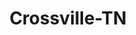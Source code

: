 ---
title: Crossville-TN
slug: crossville-tn
f_state:
- cms/state/tennessee.md
f_locations:
- cms/payday-loan/advance-cash-inc-3246.md
- cms/payday-loan/advance-cash-inc-3247.md
- cms/payday-loan/advanced-cash-inc-3503.md
- cms/payday-loan/cash-express-7255.md
- cms/payday-loan/cash-express-llc-7492.md
- cms/payday-loan/cash-now-advance-8098.md
- cms/payday-loan/cash-now-advance-8106.md
- cms/payday-loan/check-advance-10309.md
- cms/payday-loan/check-into-cash-12427.md
- cms/payday-loan/check-into-cash-12480.md
- cms/payday-loan/direct-cash-15845.md
- cms/payday-loan/express-cash-16893.md
- cms/payday-loan/express-cash-16894.md
- cms/payday-loan/money-exchange-21228.md
- cms/payday-loan/money-station-21726.md
- cms/payday-loan/national-telecom-22881.md
- cms/payday-loan/plateau-check-cashing-services-inc-24396.md
- cms/payday-loan/premier-loans-24594.md
- cms/payday-loan/premier-loans-24595.md
- cms/payday-loan/rapid-check-25744.md
- cms/payday-loan/signature-check-cashing-26470.md
- cms/payday-loan/signature-check-cashing-26475.md
- cms/payday-loan/signature-check-cashing-26476.md
- cms/payday-loan/sudden-cash-26963.md
- cms/payday-loan/th-e-money-exchange-27527.md
- cms/payday-loan/th-e-money-station-27556.md
- cms/payday-loan/valued-services-llc-28510.md
- cms/payday-loan/venture-services-28543.md
- cms/payday-loan/venture-services-28545.md
updated-on: '2024-05-30T13:41:28.615Z'
created-on: '2024-05-30T13:41:28.615Z'
published-on: '2024-05-30T13:54:32.469Z'
f_city: Crossville
layout: '[city].html'
tags: city
---